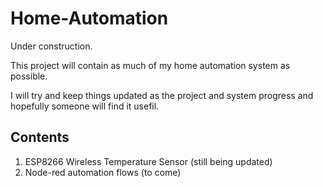 # Home-Automation

Under construction.

This project will contain as much of my home automation system as possible.

I will try and keep things updated as the project and system progress and hopefully someone will find it usefil.

## Contents

1. ESP8266 Wireless Temperature Sensor (still being updated)
2. Node-red automation flows (to come)
